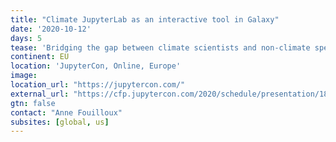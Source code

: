 ```yaml
---
title: "Climate JupyterLab as an interactive tool in Galaxy"
date: '2020-10-12'
days: 5
tease: 'Bridging the gap between climate scientists and non-climate specialists'
continent: EU
location: 'JupyterCon, Online, Europe'
image: 
location_url: "https://jupytercon.com/"
external_url: "https://cfp.jupytercon.com/2020/schedule/presentation/184/climate-jupyterlab-as-an-interactive-tool-in-galaxy/"
gtn: false
contact: "Anne Fouilloux"
subsites: [global, us]
---
```

